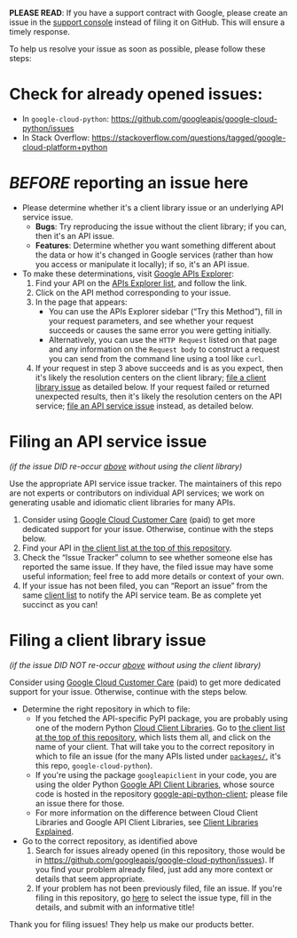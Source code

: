 **PLEASE READ**: If you have a support contract with Google, please create an issue in the [support console](https://cloud.google.com/support/) instead of filing it on GitHub. This will ensure a timely response.

To help us resolve your issue as soon as possible, please follow these steps:


<a id="orge8594a5"></a>

# Check for already opened issues:

-   In `google-cloud-python`: <https://github.com/googleapis/google-cloud-python/issues>
-   In Stack Overflow: <https://stackoverflow.com/questions/tagged/google-cloud-platform+python>


<a id="org4510fe1"></a>

# *BEFORE* reporting an issue here

-   Please determine whether it's a client library issue or an underlying API service issue.
    -   **Bugs**: Try reproducing the issue without the client library; if you can, then it's an API issue.
    -   **Features**: Determine whether you want something different about the data or how it's changed in Google services (rather than how you access or manipulate it locally); if so, it's an API issue.
-   To make these determinations, visit [Google APIs Explorer](https://developers.google.com/apis-explorer):
    1.  Find your API on the [APIs Explorer list](https://developers.google.com/apis-explorer), and follow the link.
    2.  Click on the API method corresponding to your issue.
    3.  In the page that appears:
        -   You can use the APIs Explorer sidebar (“Try this Method”), fill in your request parameters, and see whether your request succeeds or causes the same error you were getting initially.
        -   Alternatively, you can use the `HTTP Request` listed on that page and any information on the `Request body` to construct a request you can send from the command line using a tool like `curl`.
    4.  If your request in step 3 above succeeds and is as you expect, then it's likely the resolution centers on the client library; [file a client library issue](#org9c34cc3) as detailed below. If your request failed or returned unexpected results, then it's likely the resolution centers on the API service; [file an API service issue](#org93f7174) instead, as detailed below.


<a id="org93f7174"></a>

# Filing an API service issue

*(if the issue DID re-occur [above](#org4510fe1) without using the client library)*

Use the appropriate API service issue tracker. The maintainers of this repo are not experts or contributors on individual API services; we work on generating usable and idiomatic client libraries for many APIs.

1.  Consider using [Google Cloud Customer Care](https://cloud.google.com/support/?hl=en) (paid) to get more dedicated support for your issue. Otherwise, continue with the steps below.
2.  Find your API in [the client list at the top of this repository](https://github.com/googleapis/google-cloud-python/tree/main?tab=readme-ov-file#libraries).
3.  Check the “Issue Tracker” column to see whether someone else has reported the same issue. If they have, the filed issue may have some useful information; feel free to add more details or context of your own.
4.  If your issue has not been filed, you can “Report an issue” from the same [client list](https://github.com/googleapis/google-cloud-python/tree/main?tab=readme-ov-file#libraries) to notify the API service team. Be as complete yet succinct as you can!


<a id="org9c34cc3"></a>

# Filing a client library issue

*(if the issue DID NOT re-occur [above](#org4510fe1) without using the client library)*

Consider using [Google Cloud Customer Care](https://cloud.google.com/support/?hl=en) (paid) to get more dedicated support for your issue. Otherwise, continue with the steps below.

-   Determine the right repository in which to file:
    -   If you fetched the API-specific PyPI package, you are probably using one of the modern Python [Cloud Client Libraries](https://cloud.google.com/apis/docs/cloud-client-libraries). Go to  [the client list at the top of this repository](https://github.com/googleapis/google-cloud-python/tree/main?tab=readme-ov-file#libraries), which lists them all, and click on the name of your client. That will take you to the correct repository in which to file an issue (for the many APIs listed under [`packages/`](https://github.com/googleapis/google-cloud-python/tree/main/packages), it's this repo, `google-cloud-python`).
    -   If you're using the package `googleapiclient` in your code, you are using the older Python [Google API Client Libraries](https://developers.google.com/api-client-library/), whose source code is hosted in the repository [google-api-python-client](https://github.com/googleapis/google-api-python-client); please file an issue there for those.
    -   For more information on the difference between Cloud Client Libraries and Google API Client Libraries, see [Client Libraries Explained](https://cloud.google.com/apis/docs/client-libraries-explained).
-   Go to the correct repository, as identified above
    1.  Search for issues already opened (in this repository, those would be in <https://github.com/googleapis/google-cloud-python/issues>). If you find your problem already filed, just add any more context or details that seem appropriate.
    2.  If your problem has not been previously filed, file an issue. If you're filing in this repository, go [here](https://github.com/vchudnov-g/google-cloud-python/issues/new/choose) to select the issue type, fill in the details, and submit with an informative title!
    
Thank you for filing issues! They help us make our products better.

